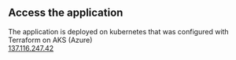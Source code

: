 ## Access the application
The application is deployed on kubernetes that was configured with Terraform on AKS (Azure)  
[137.116.247.42](http://137.116.247.42)
